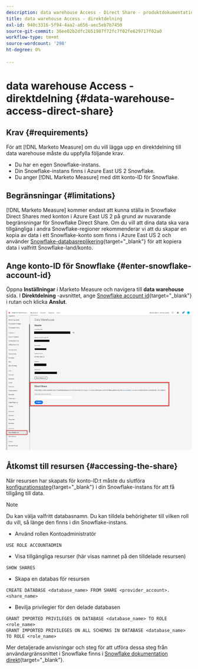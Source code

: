 ```yaml
---
description: data warehouse Access - Direct Share - produktdokumentation
title: data warehouse Access - direktdelning
exl-id: 940c3316-5f94-4aa2-a656-aec5eb7b7450
source-git-commit: 36ee02b2dfc2651987f72fc7f02fe629717f02a0
workflow-type: tm+mt
source-wordcount: '298'
ht-degree: 0%

---
```


# data warehouse Access - direktdelning {#data-warehouse-access-direct-share}

## Krav {#requirements}

För att [!DNL Marketo Measure] om du vill lägga upp en direktdelning till data warehouse måste du uppfylla följande krav.

* Du har en egen Snowflake-instans.
* Din Snowflake-instans finns i Azure East US 2 Snowflake.
* Du anger [!DNL Marketo Measure] med ditt konto-ID för Snowflake.

## Begränsningar {#limitations}

[!DNL Marketo Measure] kommer endast att kunna ställa in Snowflake Direct Shares med konton i Azure East US 2 på grund av nuvarande begränsningar för Snowflake Direct Share. Om du vill att dina data ska vara tillgängliga i andra Snowflake-regioner rekommenderar vi att du skapar en kopia av data i ett Snowflake-konto som finns i Azure East US 2 och använder [Snowflake-databasreplikering](https://docs.snowflake.com/en/user-guide/database-replication-intro.html){target="_blank"} för att kopiera data i valfritt Snowflake-land/konto.

## Ange konto-ID för Snowflake {#enter-snowflake-account-id}

Öppna **Inställningar** i Marketo Measure och navigera till **data warehouse** sida. I **Direktdelning** -avsnittet, ange [Snowflake account id](https://docs.snowflake.com/en/user-guide/admin-account-identifier.html){target="_blank"} i rutan och klicka **Anslut**.

![](assets/data-warehouse-access-direct-share-1.png)

## Åtkomst till resursen {#accessing-the-share}

När resursen har skapats för konto-ID:t måste du slutföra [konfigurationssteg](https://docs.snowflake.com/en/user-guide/data-share-consumers.html){target="_blank"} i din Snowflake-instans för att få tillgång till data.

>[!NOTE]
>
>Du kan välja valfritt databasnamn. Du kan tilldela behörigheter till vilken roll du vill, så länge den finns i din Snowflake-instans.

* Använd rollen Kontoadministratör

```
USE ROLE ACCOUNTADMIN
```

* Visa tillgängliga resurser (här visas namnet på den tilldelade resursen)

```
SHOW SHARES
```

* Skapa en databas för resursen

```
CREATE DATABASE <database_name> FROM SHARE <provider_account>.<share_name>
```

* Bevilja privilegier för den delade databasen

```
GRANT IMPORTED PRIVILEGES ON DATABASE <database_name> TO ROLE <role_name>
GRANT IMPORTED PRIVILEGES ON ALL SCHEMAS IN DATABASE <database_name> TO ROLE <role_name>
```

Mer detaljerade anvisningar och steg för att utföra dessa steg från användargränssnittet i Snowflake finns i [Snowflake dokumentation direkt](https://docs.snowflake.com/en/user-guide/data-share-consumers.html){target="_blank"}.
